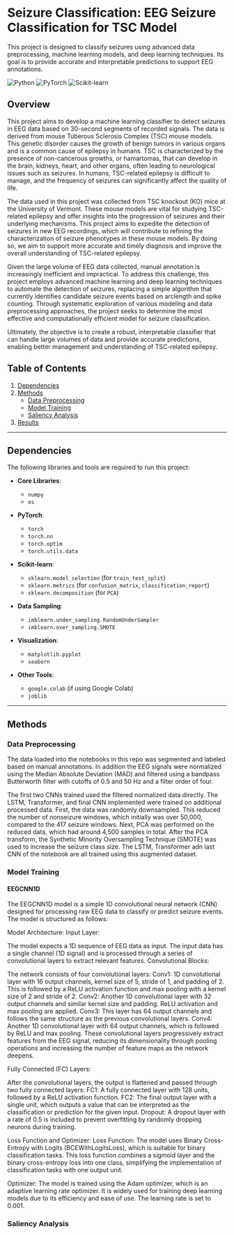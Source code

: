 # Seizure Classification: EEG Seizure Classification for TSC Model

This project is designed to classify seizures using advanced data preprocessing, machine learning models, and deep learning techniques. Its goal is to provide accurate and interpretable predictions to support EEG annotations.

![Python](https://img.shields.io/badge/python-v3.8%2B-blue)
![PyTorch](https://img.shields.io/badge/PyTorch-1.12%2B-orange)
![Scikit-learn](https://img.shields.io/badge/Scikit--learn-1.2%2B-blue)
## Overview
This project aims to develop a machine learning classifier to detect seizures in EEG data based on 30-second segments of recorded signals. The data is derived from mouse Tuberous Sclerosis Complex (TSC) mouse models. This genetic disorder causes the growth of benign tumors in various organs and is a common cause of epilepsy in humans. TSC is characterized by the presence of non-cancerous growths, or hamartomas, that can develop in the brain, kidneys, heart, and other organs, often leading to neurological issues such as seizures. In humans, TSC-related epilepsy is difficult to manage, and the frequency of seizures can significantly affect the quality of life.

The data used in this project was collected from TSC knockout (KO) mice at the University of Vermont. These mouse models are vital for studying TSC-related epilepsy and offer insights into the progression of seizures and their underlying mechanisms. This project aims to expedite the detection of seizures in new EEG recordings, which will contribute to refining the characterization of seizure phenotypes in these mouse models. By doing so, we aim to support more accurate and timely diagnosis and improve the overall understanding of TSC-related epilepsy.

Given the large volume of EEG data collected, manual annotation is increasingly inefficient and impractical. To address this challenge, this project employs advanced machine learning and deep learning techniques to automate the detection of seizures, replacing a simple algorithm that currently identifies candidate seizure events based on arclength and spike counting. Through systematic exploration of various modeling and data preprocessing approaches, the project seeks to determine the most effective and computationally efficient model for seizure classification.

Ultimately, the objective is to create a robust, interpretable classifier that can handle large volumes of data and provide accurate predictions, enabling better management and understanding of TSC-related epilepsy.
  
## Table of Contents
1. [Dependencies](#dependencies)    
2. [Methods](#methods)  
    - [Data Preprocessing](#data-preprocessing)  
    - [Model Training](#model-training)  
    - [Saliency Analysis](#saliency-analysis)  
3. [Results](#results)
---

## Dependencies

The following libraries and tools are required to run this project:

- **Core Libraries**:
  - `numpy`
  - `os`

- **PyTorch**:
  - `torch`
  - `torch.nn`
  - `torch.optim`
  - `torch.utils.data`

- **Scikit-learn**:
  - `sklearn.model_selection` (for `train_test_split`)
  - `sklearn.metrics` (for `confusion_matrix`, `classification_report`)
  - `sklearn.decomposition` (for `PCA`)

- **Data Sampling**:
  - `imblearn.under_sampling.RandomUnderSampler`
  - `imblearn.over_sampling.SMOTE`

- **Visualization**:
  - `matplotlib.pyplot`
  - `seaborn`

- **Other Tools**:
  - `google.colab` (if using Google Colab)
  - `joblib`

---



## Methods 
### Data Preprocessing
The data loaded into the notebooks in this repo was segmented and labeled based on manual annotations. In addition the EEG signals were normalized using the Median Absolute Deviation (MAD) and filtered using a bandpass Butterworth filter with cutoffs of 0.5 and 50 Hz and a filter order of four.

The first two CNNs trained used the filtered normalized data directly. The LSTM, Transformer, and final CNN implemented were trained on additional processed data. First, the data was randomly downsampled. This reduced the number of nonseizure windows, which initially was over 50,000, compared to the 417 seizure windows. Next, PCA was performed on the reduced data, which had around 4,500 samples in total. After the PCA transform, the Synthetic Minority Oversampling Technique (SMOTE) was used to increase the seizure class size. The LSTM, Transformer adn last CNN of the notebook are all trained using this augmented dataset. 

### Model Training
#### EEGCNN1D
The EEGCNN1D model is a simple 1D convolutional neural network (CNN) designed for processing raw EEG data to classify or predict seizure events. The model is structured as follows:

Model Architecture:
Input Layer:

The model expects a 1D sequence of EEG data as input. The input data has a single channel (1D signal) and is processed through a series of convolutional layers to extract relevant features.
Convolutional Blocks:

The network consists of four convolutional layers:
Conv1: 1D convolutional layer with 16 output channels, kernel size of 5, stride of 1, and padding of 2. This is followed by a ReLU activation function and max pooling with a kernel size of 2 and stride of 2.
Conv2: Another 1D convolutional layer with 32 output channels and similar kernel size and padding. ReLU activation and max pooling are applied.
Conv3: This layer has 64 output channels and follows the same structure as the previous convolutional layers.
Conv4: Another 1D convolutional layer with 64 output channels, which is followed by ReLU and max pooling.
These convolutional layers progressively extract features from the EEG signal, reducing its dimensionality through pooling operations and increasing the number of feature maps as the network deepens.

Fully Connected (FC) Layers:

After the convolutional layers, the output is flattened and passed through two fully connected layers:
FC1: A fully connected layer with 128 units, followed by a ReLU activation function.
FC2: The final output layer with a single unit, which outputs a value that can be interpreted as the classification or prediction for the given input.
Dropout: A dropout layer with a rate of 0.5 is included to prevent overfitting by randomly dropping neurons during training.

Loss Function and Optimizer:
Loss Function: The model uses Binary Cross-Entropy with Logits (BCEWithLogitsLoss), which is suitable for binary classification tasks. This loss function combines a sigmoid layer and the binary cross-entropy loss into one class, simplifying the implementation of classification tasks with one output unit.

Optimizer: The model is trained using the Adam optimizer, which is an adaptive learning rate optimizer. It is widely used for training deep learning models due to its efficiency and ease of use. The learning rate is set to 0.001.

### Saliency Analysis







  


